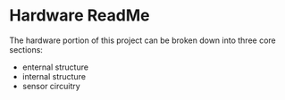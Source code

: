 # Hardware ReadMe
The hardware portion of this project can be broken down into three core sections:
* enternal structure
* internal structure
* sensor circuitry
